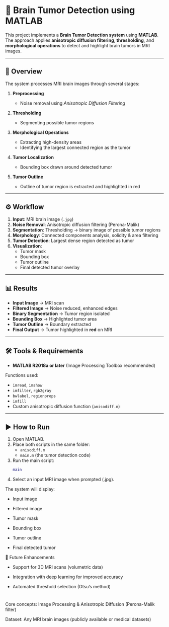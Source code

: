 # 🧠 Brain Tumor Detection using MATLAB

This project implements a **Brain Tumor Detection system** using **MATLAB**.  
The approach applies **anisotropic diffusion filtering**, **thresholding**, and **morphological operations** to detect and highlight brain tumors in MRI images.  

---

## 📌 Overview

The system processes MRI brain images through several stages:  

1. **Preprocessing**  
   - Noise removal using *Anisotropic Diffusion Filtering*  

2. **Thresholding**  
   - Segmenting possible tumor regions  

3. **Morphological Operations**  
   - Extracting high-density areas  
   - Identifying the largest connected region as the tumor  

4. **Tumor Localization**  
   - Bounding box drawn around detected tumor  

5. **Tumor Outline**  
   - Outline of tumor region is extracted and highlighted in red  

---

## ⚙️ Workflow

1. **Input**: MRI brain image (`.jpg`)  
2. **Noise Removal**: Anisotropic diffusion filtering (Perona-Malik)  
3. **Segmentation**: Thresholding → binary image of possible tumor regions  
4. **Morphology**: Connected components analysis, solidity & area filtering  
5. **Tumor Detection**: Largest dense region detected as tumor  
6. **Visualization**:  
   - Tumor mask  
   - Bounding box  
   - Tumor outline  
   - Final detected tumor overlay  

---

## 📊 Results

- **Input Image** → MRI scan  
- **Filtered Image** → Noise reduced, enhanced edges  
- **Binary Segmentation** → Tumor region isolated  
- **Bounding Box** → Highlighted tumor area  
- **Tumor Outline** → Boundary extracted  
- **Final Output** → Tumor highlighted in **red** on MRI  

---

## 🛠️ Tools & Requirements

- **MATLAB R2018a or later** (Image Processing Toolbox recommended)  

Functions used:  
- `imread`, `imshow`  
- `imfilter`, `rgb2gray`  
- `bwlabel`, `regionprops`  
- `imfill`  
- Custom anisotropic diffusion function (`anisodiff.m`)  

---

## ▶️ How to Run

1. Open MATLAB.  
2. Place both scripts in the same folder:  
   - `anisodiff.m`  
   - `main.m` (the tumor detection code)  
3. Run the main script:  
   ```matlab
   main


4. Select an input MRI image when prompted (.jpg).

The system will display:

- Input image

- Filtered image

- Tumor mask

- Bounding box

- Tumor outline

- Final detected tumor


🚀 Future Enhancements

- Support for 3D MRI scans (volumetric data)

- Integration with deep learning for improved accuracy

- Automated threshold selection (Otsu’s method)

# 

Core concepts: Image Processing & Anisotropic Diffusion (Perona-Malik filter)

Dataset: Any MRI brain images (publicly available or medical datasets)
